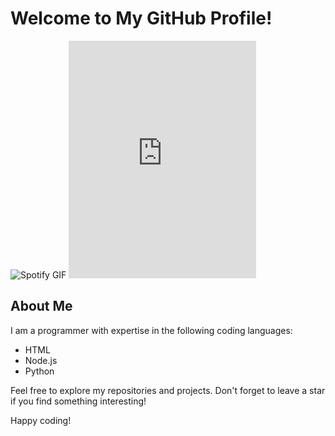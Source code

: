 # Welcome to My GitHub Profile!

<img src="https://media.giphy.com/media/3o7aDcz3uEu9Y8X9nO/giphy.gif" alt="Spotify GIF">

<iframe src="https://open.spotify.com/embed/track/4uLU6hMCjMI75M1A2tKUQC" width="300" height="380" frameborder="0" allowtransparency="true" allow="encrypted-media"></iframe>

## About Me

I am a programmer with expertise in the following coding languages:

- HTML
- Node.js
- Python

Feel free to explore my repositories and projects. Don't forget to leave a star if you find something interesting!

Happy coding!

